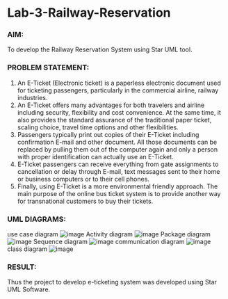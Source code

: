 # Lab-3-Railway-Reservation

### AIM:
To develop the Railway Reservation System using Star UML tool.
### PROBLEM STATEMENT:
1. An E-Ticket (Electronic ticket) is a paperless electronic document used for ticketing
passengers, particularly in the commercial airline, railway industries.
2. An E-Ticket offers many advantages for both travelers and airline including security,
flexibility and cost convenience. At the same time, it also provides the standard assurance of
the traditional paper ticket, scaling choice, travel time options and other flexibilities.
3. Passengers typically print out copies of their E-Ticket including confirmation E-mail
and other document. All those documents can be replaced by pulling them out of the computer
again and only a person with proper identification can actually use an E-Ticket.
4. E-Ticket passengers can receive everything from gate assignments to cancellation or
delay through E-mail, text messages sent to their home or business computers or to their cell
phones.
5. Finally, using E-Ticket is a more environmental friendly approach. The main purpose
of the online bus ticket system is to provide another way for transnational customers to buy
their tickets.
### UML DIAGRAMS:
use case diagram
![image](https://github.com/kavisree86/Lab-3-Railway-Reservation/assets/145759687/23d8b821-f882-4c11-bbbf-d962ee45ff02)
Activity diagram
![image](https://github.com/kavisree86/Lab-3-Railway-Reservation/assets/145759687/14030965-c0c9-4daa-9b7c-b227864978b0)
Package diagram
![image](https://github.com/kavisree86/Lab-3-Railway-Reservation/assets/145759687/3cac6ab4-351d-405e-9382-aab62d04d7f9)
Sequence diagram
![image](https://github.com/kavisree86/Lab-3-Railway-Reservation/assets/145759687/0140accb-d49c-4c73-9bc5-bbf4bc755b52)
communication diagram
![image](https://github.com/kavisree86/Lab-3-Railway-Reservation/assets/145759687/695c9f81-742d-4c3b-83aa-92106b93bfdc)
class diagram
![image](https://github.com/kavisree86/Lab-3-Railway-Reservation/assets/145759687/6f323c5c-8b98-47ce-b27c-589885e8e27e)






### RESULT:
Thus the project to develop e-ticketing system was developed using Star UML Software.
